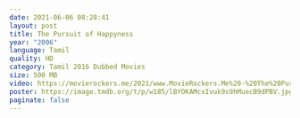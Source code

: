 ```yaml
---
date: 2021-06-06 08:28:41
layout: post
title: The Pursuit of Happyness
year: "2006"
language: Tamil
quality: HD
category: Tamil 2016 Dubbed Movies
size: 500 MB
video: https://movierockers.me/2021/www.MovieRockers.Me%20-%20The%20Pursuit%20Of%20Happyness%20(2006)%20BluRay%20TamilDubbed%20Single%20Part.mp4
poster: https://image.tmdb.org/t/p/w185/lBYOKAMcxIvuk9s9hMuecB9dPBV.jpg
paginate: false
---
```

